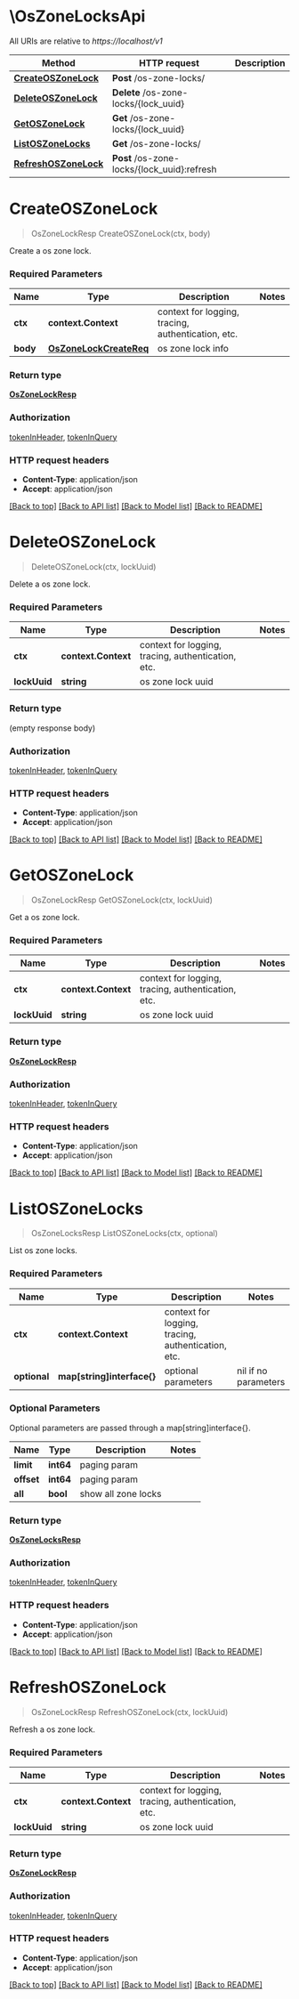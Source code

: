 # \OsZoneLocksApi

All URIs are relative to *https://localhost/v1*

Method | HTTP request | Description
------------- | ------------- | -------------
[**CreateOSZoneLock**](OsZoneLocksApi.md#CreateOSZoneLock) | **Post** /os-zone-locks/ | 
[**DeleteOSZoneLock**](OsZoneLocksApi.md#DeleteOSZoneLock) | **Delete** /os-zone-locks/{lock_uuid} | 
[**GetOSZoneLock**](OsZoneLocksApi.md#GetOSZoneLock) | **Get** /os-zone-locks/{lock_uuid} | 
[**ListOSZoneLocks**](OsZoneLocksApi.md#ListOSZoneLocks) | **Get** /os-zone-locks/ | 
[**RefreshOSZoneLock**](OsZoneLocksApi.md#RefreshOSZoneLock) | **Post** /os-zone-locks/{lock_uuid}:refresh | 


# **CreateOSZoneLock**
> OsZoneLockResp CreateOSZoneLock(ctx, body)


Create a os zone lock.

### Required Parameters

Name | Type | Description  | Notes
------------- | ------------- | ------------- | -------------
 **ctx** | **context.Context** | context for logging, tracing, authentication, etc.
  **body** | [**OsZoneLockCreateReq**](OsZoneLockCreateReq.md)| os zone lock info | 

### Return type

[**OsZoneLockResp**](OSZoneLockResp.md)

### Authorization

[tokenInHeader](../README.md#tokenInHeader), [tokenInQuery](../README.md#tokenInQuery)

### HTTP request headers

 - **Content-Type**: application/json
 - **Accept**: application/json

[[Back to top]](#) [[Back to API list]](../README.md#documentation-for-api-endpoints) [[Back to Model list]](../README.md#documentation-for-models) [[Back to README]](../README.md)

# **DeleteOSZoneLock**
> DeleteOSZoneLock(ctx, lockUuid)


Delete a os zone lock.

### Required Parameters

Name | Type | Description  | Notes
------------- | ------------- | ------------- | -------------
 **ctx** | **context.Context** | context for logging, tracing, authentication, etc.
  **lockUuid** | **string**| os zone lock uuid | 

### Return type

 (empty response body)

### Authorization

[tokenInHeader](../README.md#tokenInHeader), [tokenInQuery](../README.md#tokenInQuery)

### HTTP request headers

 - **Content-Type**: application/json
 - **Accept**: application/json

[[Back to top]](#) [[Back to API list]](../README.md#documentation-for-api-endpoints) [[Back to Model list]](../README.md#documentation-for-models) [[Back to README]](../README.md)

# **GetOSZoneLock**
> OsZoneLockResp GetOSZoneLock(ctx, lockUuid)


Get a os zone lock.

### Required Parameters

Name | Type | Description  | Notes
------------- | ------------- | ------------- | -------------
 **ctx** | **context.Context** | context for logging, tracing, authentication, etc.
  **lockUuid** | **string**| os zone lock uuid | 

### Return type

[**OsZoneLockResp**](OSZoneLockResp.md)

### Authorization

[tokenInHeader](../README.md#tokenInHeader), [tokenInQuery](../README.md#tokenInQuery)

### HTTP request headers

 - **Content-Type**: application/json
 - **Accept**: application/json

[[Back to top]](#) [[Back to API list]](../README.md#documentation-for-api-endpoints) [[Back to Model list]](../README.md#documentation-for-models) [[Back to README]](../README.md)

# **ListOSZoneLocks**
> OsZoneLocksResp ListOSZoneLocks(ctx, optional)


List os zone locks.

### Required Parameters

Name | Type | Description  | Notes
------------- | ------------- | ------------- | -------------
 **ctx** | **context.Context** | context for logging, tracing, authentication, etc.
 **optional** | **map[string]interface{}** | optional parameters | nil if no parameters

### Optional Parameters
Optional parameters are passed through a map[string]interface{}.

Name | Type | Description  | Notes
------------- | ------------- | ------------- | -------------
 **limit** | **int64**| paging param | 
 **offset** | **int64**| paging param | 
 **all** | **bool**| show all zone locks | 

### Return type

[**OsZoneLocksResp**](OSZoneLocksResp.md)

### Authorization

[tokenInHeader](../README.md#tokenInHeader), [tokenInQuery](../README.md#tokenInQuery)

### HTTP request headers

 - **Content-Type**: application/json
 - **Accept**: application/json

[[Back to top]](#) [[Back to API list]](../README.md#documentation-for-api-endpoints) [[Back to Model list]](../README.md#documentation-for-models) [[Back to README]](../README.md)

# **RefreshOSZoneLock**
> OsZoneLockResp RefreshOSZoneLock(ctx, lockUuid)


Refresh a os zone lock.

### Required Parameters

Name | Type | Description  | Notes
------------- | ------------- | ------------- | -------------
 **ctx** | **context.Context** | context for logging, tracing, authentication, etc.
  **lockUuid** | **string**| os zone lock uuid | 

### Return type

[**OsZoneLockResp**](OSZoneLockResp.md)

### Authorization

[tokenInHeader](../README.md#tokenInHeader), [tokenInQuery](../README.md#tokenInQuery)

### HTTP request headers

 - **Content-Type**: application/json
 - **Accept**: application/json

[[Back to top]](#) [[Back to API list]](../README.md#documentation-for-api-endpoints) [[Back to Model list]](../README.md#documentation-for-models) [[Back to README]](../README.md)

